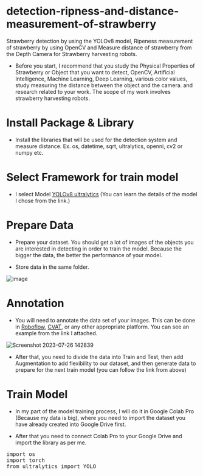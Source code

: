 # detection-ripness-and-distance-measurement-of-strawberry
Strawberry detection by using the YOLOv8 model, Ripeness measurement of strawberry by using OpenCV and Measure distance of strawberry from the Depth Camera for Strawberry harvesting robots.

* Before you start, I recommend that you study the Physical Properties of Strawberry or Object that you want to detect, OpenCV, Artificial Intelligence, Machine Learning, Deep Learning, various color values, study measuring the distance between the object and the camera. and research related to your work. The scope of my work involves strawberry harvesting robots.

# Install Package & Library

* Install the libraries that will be used for the detection system and measure distance.
  Ex. os, datetime, sqrt, ultralytics, openni, cv2 or numpy etc.

# Select Framework for train model

* I select Model [YOLOv8 ultralytics](https://github.com/ultralytics/ultralytics)
(You can learn the details of the model I chose from the link.)

# Prepare Data

* Prepare your dataset. You should get a lot of images of the objects you are interested in detecting in order to train the model. Because the bigger the data, the better the performance of your model.

* Store data in the same folder.

![image](https://github.com/smartfarmdiy/detection-ripeness-and-distance-measurement-of-strawberry/assets/63504401/911c6a78-71c9-42ed-a431-0505409facd0)

# Annotation

* You will need to annotate the data set of your images. This can be done in [Roboflow](https://www.youtube.com/watch?v=wuZtUMEiKWY&list=PLrQjg-8WJZpOnfbFXyOfLlVfkQnRUCjCO&index=13), [CVAT](https://www.youtube.com/watch?v=m9fH9OWn8YM&list=PLrQjg-8WJZpOnfbFXyOfLlVfkQnRUCjCO&index=12), or any other appropriate platform. You can see an example from the link I attached.

![Screenshot 2023-07-26 142839](https://github.com/smartfarmdiy/detection-ripeness-and-distance-measurement-of-strawberry/assets/63504401/50861953-ac16-4693-873b-20d38857f787)

* After that, you need to divide the data into Train and Test, then add Augmentation to add flexibility to our dataset, and then generate data to prepare for the next train model (you can follow the link from above)

# Train Model

* In my part of the model training process, I will do it in Google Colab Pro (Because my data is big), where you need to import the dataset you have already created into Google Drive first.

* After that you need to connect Colab Pro to your Google Drive and import the library as per me.

<pre>
import os
import torch
from ultralytics import YOLO
</pre>




